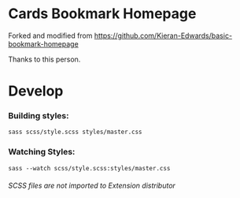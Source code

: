 # Cards Bookmark Homepage

Forked and modified from https://github.com/Kieran-Edwards/basic-bookmark-homepage

Thanks to this person.

# Develop

### Building styles: 
```
sass scss/style.scss styles/master.css
```

### Watching Styles:
```
sass --watch scss/style.scss:styles/master.css
```
###### SCSS files are not imported to Extension distributor

